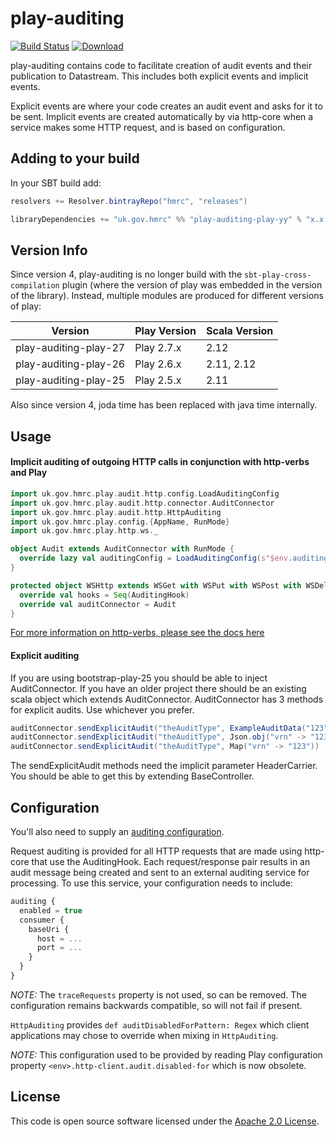 # play-auditing

[![Build Status](https://travis-ci.org/hmrc/play-auditing.svg?branch=master)](https://travis-ci.org/hmrc/play-auditing) [ ![Download](https://api.bintray.com/packages/hmrc/releases/play-auditing/images/download.svg) ](https://bintray.com/hmrc/releases/play-auditing/_latestVersion)

play-auditing contains code to facilitate creation of audit events and their publication to Datastream. This includes both explicit events and implicit events.

Explicit events are where your code creates an audit event and asks for it to be sent. Implicit events are created automatically by via http-core when a service makes some HTTP request, and is based on configuration.

## Adding to your build

In your SBT build add:

```scala
resolvers += Resolver.bintrayRepo("hmrc", "releases")

libraryDependencies += "uk.gov.hmrc" %% "play-auditing-play-yy" % "x.x.x"
```

## Version Info

Since version 4, play-auditing is no longer build with the `sbt-play-cross-compilation` plugin (where the version of play was embedded in the version of the library). Instead, multiple modules are produced for different versions of play:

| Version | Play Version | Scala Version |
|---------|--------------|---------------|
| play-auditing-play-27  | Play 2.7.x | 2.12
| play-auditing-play-26  | Play 2.6.x | 2.11, 2.12
| play-auditing-play-25  | Play 2.5.x | 2.11

Also since version 4, joda time has been replaced with java time internally.

## Usage

#### Implicit auditing of outgoing HTTP calls in conjunction with http-verbs and Play

```scala
import uk.gov.hmrc.play.audit.http.config.LoadAuditingConfig
import uk.gov.hmrc.play.audit.http.connector.AuditConnector
import uk.gov.hmrc.play.audit.http.HttpAuditing
import uk.gov.hmrc.play.config.{AppName, RunMode}
import uk.gov.hmrc.play.http.ws._

object Audit extends AuditConnector with RunMode {
  override lazy val auditingConfig = LoadAuditingConfig(s"$env.auditing")
}

protected object WSHttp extends WSGet with WSPut with WSPost with WSDelete with WSPatch with AppName with RunMode with HttpAuditing {
  override val hooks = Seq(AuditingHook)
  override val auditConnector = Audit
}
```

[For more information on http-verbs, please see the docs here](http://github.com/hmrc/http-verbs)

#### Explicit auditing
If you are using bootstrap-play-25 you should be able to inject AuditConnector.
If you have an older project there should be an existing scala object which extends AuditConnector.
AuditConnector has 3 methods for explicit audits. Use whichever you prefer.
 ```scala
 auditConnector.sendExplicitAudit("theAuditType", ExampleAuditData("123"))
 auditConnector.sendExplicitAudit("theAuditType", Json.obj("vrn" -> "123", "some" -> Json.obj("nested" -> "value")))
 auditConnector.sendExplicitAudit("theAuditType", Map("vrn" -> "123"))
```
The sendExplicitAudit methods need the implicit parameter HeaderCarrier. You should be able to get this by extending BaseController.

## Configuration

You'll also need to supply an [auditing configuration](#configuration).

Request auditing is provided for all HTTP requests that are made using http-core that use the AuditingHook. Each request/response pair results in an audit message being created and sent to an external auditing service for processing.  To use this service, your configuration needs to include:

```javascript
auditing {
  enabled = true
  consumer {
    baseUri {
      host = ...
      port = ...
    }
  }
}
```

_NOTE:_ The ```traceRequests``` property is not used, so can be removed. The configuration remains backwards compatible, so will not fail if present.

```HttpAuditing``` provides ```def auditDisabledForPattern: Regex``` which client applications may chose to override when mixing in ```HttpAuditing```.

_NOTE:_ This configuration used to be provided by reading Play configuration property ```<env>.http-client.audit.disabled-for``` which is now obsolete.

## License ##

This code is open source software licensed under the [Apache 2.0 License]("http://www.apache.org/licenses/LICENSE-2.0.html").
